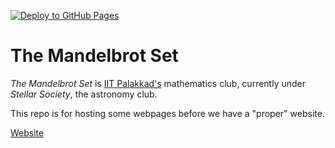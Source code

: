 [![Deploy to GitHub Pages](https://github.com/rajdeep-314/pages-testing/actions/workflows/publish.yml/badge.svg?branch=main)](https://github.com/rajdeep-314/pages-testing/actions/workflows/publish.yml)

# The Mandelbrot Set

_The Mandelbrot Set_ is [IIT Palakkad's](https://iitpkd.ac.in/) mathematics club, currently under _Stellar Society_, the astronomy club.

This repo is for hosting some webpages before we have a "proper" website.

[Website](https://rajdeep-314.github.io/the-mandelbrot-set/)

